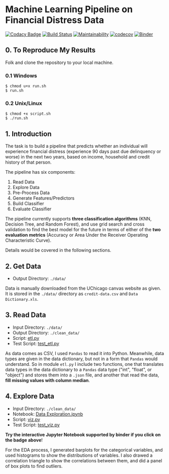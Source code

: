 # Machine Learning Pipeline on Financial Distress Data

[![Codacy Badge](https://api.codacy.com/project/badge/Grade/9012ccbbd6e64987807a44a0f828e33b)](https://app.codacy.com/app/kunyuhe/ML-Pipeline-on-Financial-Distress-Data?utm_source=github.com&utm_medium=referral&utm_content=KunyuHe/ML-Pipeline-on-Financial-Distress-Data&utm_campaign=Badge_Grade_Dashboard)
[![Build Status](https://travis-ci.com/KunyuHe/ML-Pipeline-on-Financial-Distress-Data.svg?branch=master)](https://travis-ci.com/KunyuHe/ML-Pipeline-on-Financial-Distress-Data)
[![Maintainability](https://api.codeclimate.com/v1/badges/d9e3f244250a2f44e012/maintainability)](https://codeclimate.com/github/KunyuHe/ML-Pipeline-on-Financial-Distress-Data/maintainability)
[![codecov](https://codecov.io/gh/KunyuHe/ML-Pipeline-on-Financial-Distress-Data/branch/master/graph/badge.svg)](https://codecov.io/gh/KunyuHe/ML-Pipeline-on-Financial-Distress-Data)
[![Binder](https://mybinder.org/badge_logo.svg)](https://mybinder.org/v2/gh/KunyuHe/ML-Pipeline-on-Financial-Distress-Data/master?filepath=.%2FEDA%2FData%20Exploration.ipynb)

## 0. To Reproduce My Results

Folk and clone the repository to your local machine.

### 0.1 Windows

```
$ chmod u+x run.sh
$ run.sh
```

### 0.2 Unix/Linux

```
$ chmod +x script.sh
$ ./run.sh
```

## 1. Introduction

The task is to build a pipeline that predicts whether an individual will experience financial distress (experience 90 days past due delinquency or worse) in the next two years, based on income, household and credit history of that person.

The pipeline has six components:

1.  Read Data
2.  Explore Data
3.  Pre-Process Data
4.  Generate Features/Predictors
5.  Build Classifier
6.  Evaluate Classifier

The pipeline currently supports **three classification algorithms** (KNN, Decision Tree, and Random Forest), and use grid search and cross validation to find the best model for the future in terms of either of the **two evaluation metrics** (Accuracy or Area Under the Receiver Operating Characteristic Curve).

Details would be covered in the following sections.

## 2. Get Data

*  Output Directory: `./data/`

Data is manually downloaded from the UChicago canvas website as given. It is stored in the `./data/` directory as `credit-data.csv` and `Data Dictionary.xls`.

## 3. Read Data

*  Input Directory: `./data/`
*  Output Directory: `./clean_data/`
*  Script: [etl.py](https://github.com/KunyuHe/ML-Pipeline-on-Financial-Distress-Data/blob/master/etl.py)
*  Test Script: [test_etl.py](https://github.com/KunyuHe/ML-Pipeline-on-Financial-Distress-Data/blob/master/test_etl.py)

As data comes as CSV, I used `Pandas` to read it into Python. Meanwhile, data types are given in the data dictionary, but not in a form that `Pandas` would understand. So in module `etl.py` I include two functions, one that translates data types in the data dictionary to a `Pandas` data type ("int", "float", or "object") and stores them into a `.json` file, and another that read the data, **fill missing values with column median**.

## 4. Explore Data

*  Input Directory: `./clean_data/`
*  Notebook: [Data Exploration.ipynb](https://mybinder.org/v2/gh/KunyuHe/ML-Pipeline-on-Financial-Distress-Data/master?filepath=.%2FEDA%2FData%20Exploration.ipynb)
*  Script: [viz.py](https://github.com/KunyuHe/ML-Pipeline-on-Financial-Distress-Data/blob/master/viz.py)
*  Test Script: [test_viz.py](https://github.com/KunyuHe/ML-Pipeline-on-Financial-Distress-Data/blob/master/test_viz.py)

**Try the interactive Jupyter Notebook supported by binder if you click on the badge above**!

For the EDA process, I generated
barplots for the categorical variables, and used histograms to show the distributions of variables. I also drawed a correlation triangle to show the correlations between them, and did a panel of box plots to find outliers.

